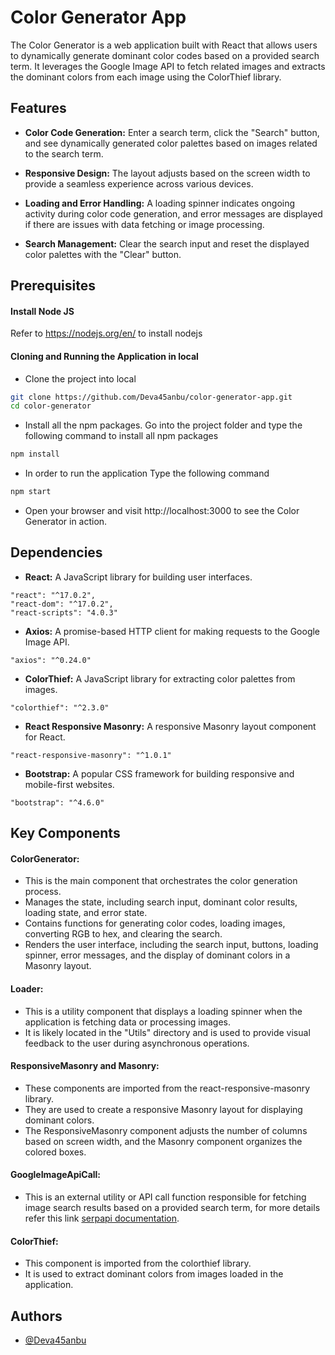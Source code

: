 
# Color Generator App

The Color Generator is a web application built with React that allows users to dynamically generate dominant color codes based on a provided search term. It leverages the Google Image API to fetch related images and extracts the dominant colors from each image using the ColorThief library.


## Features

- **Color Code Generation:** Enter a search term, click the "Search" button, and see dynamically generated color palettes based on images related to the search term.

- **Responsive Design:** The layout adjusts based on the screen width to provide a seamless experience across various devices.

- **Loading and Error Handling:** A loading spinner indicates ongoing activity during color code generation, and error messages are displayed if there are issues with data fetching or image processing.

- **Search Management:** Clear the search input and reset the displayed color palettes with the "Clear" button.


## Prerequisites

#### Install Node JS
Refer to https://nodejs.org/en/ to install nodejs


####  Cloning and Running the Application in local

- Clone the project into local

```bash
git clone https://github.com/Deva45anbu/color-generator-app.git
cd color-generator
```

- Install all the npm packages. Go into the project folder and type the following command to install all npm packages

```bash
npm install
```

- In order to run the application Type the following command

```bash
npm start
```

- Open your browser and visit http://localhost:3000 to see the Color Generator in action.

## Dependencies

- **React:** A JavaScript library for building user interfaces.

```
"react": "^17.0.2",
"react-dom": "^17.0.2",
"react-scripts": "4.0.3"
```
- **Axios:** A promise-based HTTP client for making requests to the Google Image API.
```
"axios": "^0.24.0"

```

- **ColorThief:** A JavaScript library for extracting color palettes from images.
```
"colorthief": "^2.3.0"
```
- **React Responsive Masonry:** A responsive Masonry layout component for React.

```
"react-responsive-masonry": "^1.0.1"
```
- **Bootstrap:** A popular CSS framework for building responsive and mobile-first websites.

```
"bootstrap": "^4.6.0"
```
## Key Components

#### ColorGenerator:
- This is the main component that orchestrates the color generation process. 
- Manages the state, including search input, dominant color results, loading state, and error state.
- Contains functions for generating color codes, loading images, converting RGB to hex, and clearing the search.
- Renders the user interface, including the search input, buttons, loading spinner, error messages, and the display of dominant colors in a Masonry layout.

#### Loader:

- This is a utility component that displays a loading spinner when the application is fetching data or processing images.
- It is likely located in the "Utils" directory and is used to provide visual feedback to the user during asynchronous operations.

#### ResponsiveMasonry and Masonry:
- These components are imported from the react-responsive-masonry library.
- They are used to create a responsive Masonry layout for displaying dominant colors.
- The ResponsiveMasonry component adjusts the number of columns based on screen width, and the Masonry component organizes the colored boxes.

#### GoogleImageApiCall:
- This is an external utility or API call function responsible for fetching image search results based on a provided search term, for more details refer this link [serpapi documentation](https://serpapi.com/google-images-api).

#### ColorThief:

- This component is imported from the colorthief library.
- It is used to extract dominant colors from images loaded in the application.
## Authors

- [@Deva45anbu](https://github.com/Deva45anbu)

